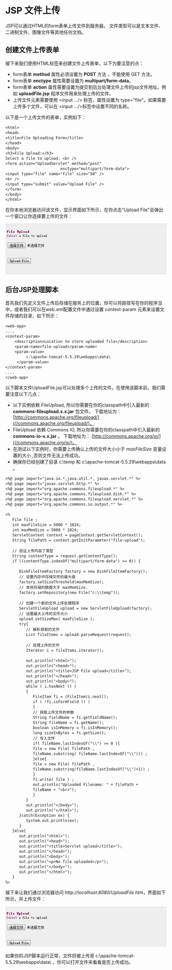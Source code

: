 
# JSP 文件上传

JSP可以通过HTML的form表单上传文件到服务器。 文件类型可以是文本文件、二进制文件、图像文件等其他任何文档。

## 创建文件上传表单

接下来我们使用HTML标签来创建文件上传表单，以下为要注意的点：

*   form表单 **method** 属性必须设置为 **POST** 方法 ，不能使用 GET 方法。
*   form表单 **enctype** 属性需要设置为 **multipart/form-data**。
*   form表单 **action** 属性需要设置为提交到后台处理文件上传的jsp文件地址。例如 **uploadFile.jsp** 程序文件用来处理上传的文件。
*   上传文件元素需要使用 &lt;input .../&gt; 标签，属性设置为 type="file"。如果需要上传多个文件，可以在 &lt;input .../&gt;标签中设置不同的名称。

以下是一个上传文件的表单，实例如下：

```
<html>
<head>
<title>File Uploading Form</title>
</head>
<body>
<h3>File Upload:</h3>
Select a file to upload: <br />
<form action="UploadServlet" method="post"
                        enctype="multipart/form-data">
<input type="file" name="file" size="50" />
<br />
<input type="submit" value="Upload File" />
</form>
</body>
</html>

```

在你本地浏览器访问该文件，显示界面如下所示，在你点击"Upload File"会弹出一个窗口让你选择要上传的文件：

![jsp-file-upload-1](../img/jsp-file-upload-1.jpg)

## 后台JSP处理脚本

首先我们先定义文件上传后存储在服务上的位置，你可以将路径写在你的程序当中，或者我们可以在web.xml配置文件中通过设置 context-param 元素来设置文件存储的目录，如下所示：

```
<web-app>
....
<context-param> 
    <description>Location to store uploaded file</description> 
    <param-name>file-upload</param-name> 
    <param-value>
         c:\apache-tomcat-5.5.29\webapps\data\
     </param-value> 
</context-param>
....
</web-app>

```

以下脚本文件UploadFile.jsp可以处理多个上传的文件，在使用该脚本前，我们需要注意以下几点：

*   以下实例依赖 FileUpload, 所以你需要在你的classpath中引入最新的 **commons-fileupload.x.x.jar** 包文件。 下载地址为：[http://commons.apache.org/fileupload/](//commons.apache.org/fileupload/)。
*   FileUpload 依赖 Commons IO, 所以你需要在你的classpath中引入最新的 **commons-io-x.x.jar** 。 下载地址为： [http://commons.apache.org/io/](//commons.apache.org/io/)。
*   在测试以下实例时，你需要上传确认上传的文件大小小于 _maxFileSize_ 变量设置的大小 ,否则文件无法上传成功。
*   确保你已经创建了目录 c:\temp 和 c:\apache-tomcat-5.5.29\webapps\data 。

```
<%@ page import="java.io.*,java.util.*, javax.servlet.*" %>
<%@ page import="javax.servlet.http.*" %>
<%@ page import="org.apache.commons.fileupload.*" %>
<%@ page import="org.apache.commons.fileupload.disk.*" %>
<%@ page import="org.apache.commons.fileupload.servlet.*" %>
<%@ page import="org.apache.commons.io.output.*" %>

<%
   File file ;
   int maxFileSize = 5000 * 1024;
   int maxMemSize = 5000 * 1024;
   ServletContext context = pageContext.getServletContext();
   String filePath = context.getInitParameter("file-upload");

   // 验证上传内容了类型
   String contentType = request.getContentType();
   if ((contentType.indexOf("multipart/form-data") >= 0)) {

      DiskFileItemFactory factory = new DiskFileItemFactory();
      // 设置内存中存储文件的最大值
      factory.setSizeThreshold(maxMemSize);
      // 本地存储的数据大于 maxMemSize.
      factory.setRepository(new File("c:\\temp"));

      // 创建一个新的文件上传处理程序
      ServletFileUpload upload = new ServletFileUpload(factory);
      // 设置最大上传的文件大小
      upload.setSizeMax( maxFileSize );
      try{ 
         // 解析获取的文件
         List fileItems = upload.parseRequest(request);

         // 处理上传的文件
         Iterator i = fileItems.iterator();

         out.println("<html>");
         out.println("<head>");
         out.println("<title>JSP File upload</title>");  
         out.println("</head>");
         out.println("<body>");
         while ( i.hasNext () ) 
         {
            FileItem fi = (FileItem)i.next();
            if ( !fi.isFormField () )	
            {
            // 获取上传文件的参数
            String fieldName = fi.getFieldName();
            String fileName = fi.getName();
            boolean isInMemory = fi.isInMemory();
            long sizeInBytes = fi.getSize();
            // 写入文件
            if( fileName.lastIndexOf("\\") >= 0 ){
            file = new File( filePath , 
            fileName.substring( fileName.lastIndexOf("\\"))) ;
            }else{
            file = new File( filePath ,
            fileName.substring(fileName.lastIndexOf("\\")+1)) ;
            }
            fi.write( file ) ;
            out.println("Uploaded Filename: " + filePath + 
            fileName + "<br>");
            }
         }
         out.println("</body>");
         out.println("</html>");
      }catch(Exception ex) {
         System.out.println(ex);
      }
   }else{
      out.println("<html>");
      out.println("<head>");
      out.println("<title>Servlet upload</title>");  
      out.println("</head>");
      out.println("<body>");
      out.println("<p>No file uploaded</p>"); 
      out.println("</body>");
      out.println("</html>");
   }
%>

```

接下来让我们通过浏览器访问 _http://localhost:8080/UploadFile.htm_，界面如下所示，并上传文件：

![jsp-file-upload-2](../img/jsp-file-upload-2.jpg)

如果你的JSP脚本运行正常，文件将被上传至 c:\apache-tomcat-5.5.29\webapps\data\ ，你可以打开文件夹看看是否上传成功。

